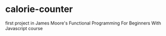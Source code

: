 # calorie-counter
first project in James Moore's Functional Programming For Beginners With Javascript course
